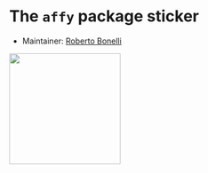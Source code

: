 # The `affy` package sticker

* Maintainer: [Roberto Bonelli](https://github.com/Robbie90/)

<img src=affy.png height="200">
